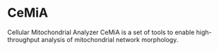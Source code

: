 # CeMiA
Cellular Mitochondrial Analyzer 
CeMiA is a set of tools to enable high-throughput analysis of mitochondrial network morphology.
